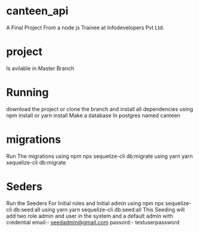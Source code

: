 # canteen_api

A Final Project From a node js Trainee at Infodevelopers Pvt Ltd.
# project
Is avilable in Master Branch
# Running
download the project or clone the branch and install all dependencies using npm install or yarn install
Make a database In postgres named canteen
# migrations
Run The migrations 
using npm
npx sequelize-cli db:migrate
using yarn
yarn sequelize-cli db:migrate
# Seders
Run the Seeders For Initial roles and Initial admin
using npm 
npx sequelize-cli db:seed:all
using yarn
yarn sequelize-cli db:seed:all
This Seeding will add two role admin and user in the system 
and a default admin with credential email:- seedadmin@gmail.com
passord:- testuserpassword

